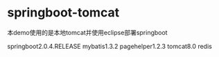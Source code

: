 # springboot-tomcat

本demo使用的是本地tomcat并使用eclipse部署springboot

springboot2.0.4.RELEASE  mybatis1.3.2 pagehelper1.2.3 tomcat8.0 redis

